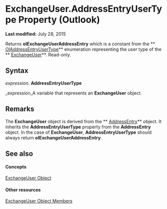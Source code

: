 
# ExchangeUser.AddressEntryUserType Property (Outlook)

 **Last modified:** July 28, 2015

Returns  **olExchangeUserAddressEntry** which is a constant from the ** [OlAddressEntryUserType](9f128fe4-9981-e06a-d69c-ca7cf9107fe9.md)** enumeration representing the user type of the ** [ExchangeUser](6ec117d1-7fdb-aa36-b567-1242f8238df0.md)**. Read-only.

## Syntax

 _expression_. **AddressEntryUserType**

 _expression_A variable that represents an  **ExchangeUser** object.


## Remarks

The  **ExchangeUser** object is derived from the ** [AddressEntry](d4a0a85e-8bab-bc56-57bc-d70c3c570c8e.md)** object. It inherits the **AddressEntryUserType** property from the **AddressEntry** object. In the case of **ExchangeUser**,  **AddressEntryUserType** should always return **olExchangeUserAddressEntry**.


## See also


#### Concepts


 [ExchangeUser Object](6ec117d1-7fdb-aa36-b567-1242f8238df0.md)
#### Other resources


 [ExchangeUser Object Members](b9489e9d-0b8e-1c8d-d5df-8def4b1ee5e8.md)

